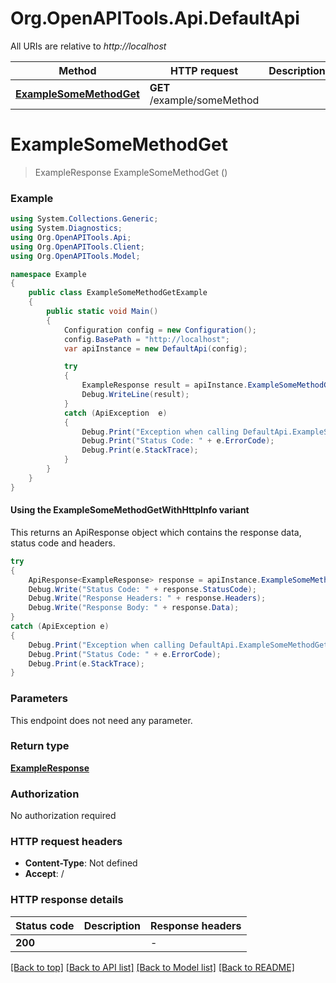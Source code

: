 # Org.OpenAPITools.Api.DefaultApi

All URIs are relative to *http://localhost*

| Method | HTTP request | Description |
|--------|--------------|-------------|
| [**ExampleSomeMethodGet**](DefaultApi.md#examplesomemethodget) | **GET** /example/someMethod |  |

<a id="examplesomemethodget"></a>
# **ExampleSomeMethodGet**
> ExampleResponse ExampleSomeMethodGet ()



### Example
```csharp
using System.Collections.Generic;
using System.Diagnostics;
using Org.OpenAPITools.Api;
using Org.OpenAPITools.Client;
using Org.OpenAPITools.Model;

namespace Example
{
    public class ExampleSomeMethodGetExample
    {
        public static void Main()
        {
            Configuration config = new Configuration();
            config.BasePath = "http://localhost";
            var apiInstance = new DefaultApi(config);

            try
            {
                ExampleResponse result = apiInstance.ExampleSomeMethodGet();
                Debug.WriteLine(result);
            }
            catch (ApiException  e)
            {
                Debug.Print("Exception when calling DefaultApi.ExampleSomeMethodGet: " + e.Message);
                Debug.Print("Status Code: " + e.ErrorCode);
                Debug.Print(e.StackTrace);
            }
        }
    }
}
```

#### Using the ExampleSomeMethodGetWithHttpInfo variant
This returns an ApiResponse object which contains the response data, status code and headers.

```csharp
try
{
    ApiResponse<ExampleResponse> response = apiInstance.ExampleSomeMethodGetWithHttpInfo();
    Debug.Write("Status Code: " + response.StatusCode);
    Debug.Write("Response Headers: " + response.Headers);
    Debug.Write("Response Body: " + response.Data);
}
catch (ApiException e)
{
    Debug.Print("Exception when calling DefaultApi.ExampleSomeMethodGetWithHttpInfo: " + e.Message);
    Debug.Print("Status Code: " + e.ErrorCode);
    Debug.Print(e.StackTrace);
}
```

### Parameters
This endpoint does not need any parameter.
### Return type

[**ExampleResponse**](ExampleResponse.md)

### Authorization

No authorization required

### HTTP request headers

 - **Content-Type**: Not defined
 - **Accept**: /


### HTTP response details
| Status code | Description | Response headers |
|-------------|-------------|------------------|
| **200** |  |  -  |

[[Back to top]](#) [[Back to API list]](../../README.md#documentation-for-api-endpoints) [[Back to Model list]](../../README.md#documentation-for-models) [[Back to README]](../../README.md)

